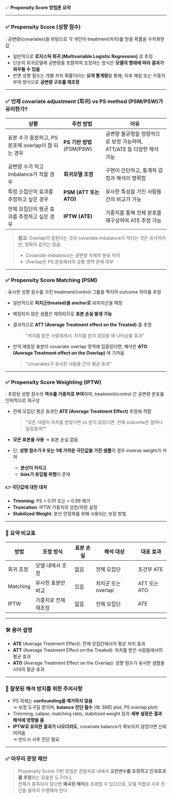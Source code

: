 ✅ **Propensity Score 방법론 요약**

---

### ✅ Propensity Score (성향 점수)

: 공변량(covariates)을 바탕으로 각 개인이 treatment(처치)를 받을 확률을 수치화한 값

- 일반적으로 **로지스틱 회귀 (Multivariable Logistic Regression)** 로 추정
- 단순히 회귀모델에 공변량을 포함하여 조정하는 방식은 **모델의 형태에 따라 결과가 좌우될 수 있음**
- 반면 성향 점수는 개별 처치 확률이라는 **요약 통계량**을 통해, 이후 매칭 또는 가중치 부여 방식으로 **공변량 구조를 재조정**

---

### ✅ 언제 covariate adjustment (회귀) vs PS method (PSM/PSW)가 유리한가?

| 상황 | 추천 방법 | 이유 |
|------|------------|------|
| 표본 수가 충분하고, PS 분포에 overlap이 잘 되는 경우 | **PS 기반 방법** (PSM/PSW) | 공변량 불균형을 정량적으로 보정 가능하며, ATT/ATE 등 다양한 해석 가능 |
| 공변량 수가 적고 imbalance가 작을 경우 | **회귀모델 조정** | 구현이 간단하고, 통계적 검정과 해석이 명확함 |
| 특정 소집단의 효과를 추정하고 싶은 경우 | **PSM (ATT 또는 ATO)** | 유사한 특성을 가진 사람들 간의 비교가 가능 |
| 전체 모집단의 평균 효과를 추정하고 싶은 경우 | **IPTW (ATE)** | 가중치를 통해 전체 분포를 재구성하여 ATE 추정 가능 |

> **참고:** Overlap이 잘된다는 것과 covariate imbalance가 작다는 것은 유사하지만, 정확히 같지는 않음.  
> - *Covariate imbalance*는 공변량 자체의 분포 차이  
> - *Overlap*은 PS 분포에서의 공통 영역 존재 여부

---

### ✅ Propensity Score Matching (PSM)

: 유사한 성향 점수를 가진 treatment/control 그룹을 짝지어 outcome 차이를 추정

- 일반적으로 **처치군(treated)을 anchor로** 비처치군을 매칭
- 매칭되지 않은 샘플은 제외되므로 **표본 손실 발생 가능**
- 결과적으로 **ATT (Average Treatment effect on the Treated)** 를 추정
  > "처치를 받은 사람에게서, 처치를 받지 않았을 때 나타났을 효과"

- 만약 매칭된 표본이 covariate overlap 영역에 집중된다면, 해석은 **ATO (Average Treatment effect on the Overlap)** 에 가까움
  > "covariates가 유사한 사람들 간의 평균 효과"

---

### ✅ Propensity Score Weighting (IPTW)

: 추정된 성향 점수의 **역수를 가중치로 부여**하여, treatment/control 간 공변량 분포를 인위적으로 재구성

- 전체 모집단 평균 효과인 **ATE (Average Treatment Effect)** 추정에 적합  
  > "모든 사람이 처치를 받았다면 vs 받지 않았다면, 전체 outcome은 얼마나 달랐을까?"

- **모든 표본을 사용** → 표본 손실 없음
- 단, **성향 점수가 0 또는 1에 가까운 극단값을 가진 샘플**의 경우 inverse weight가 커져
  - **분산이 커지고**
  - **bias가 유입될 위험**이 존재

#### 👉 극단값에 대한 대처
- **Trimming**: PS < 0.01 또는 > 0.99 제거
- **Truncation**: IPTW 가중치의 상한/하한 설정
- **Stabilized Weight**: 분산 안정화를 위해 사용되는 보정 방법

---

### 📌 요약 비교표

| 방법       | 조정 방식      | 표본 손실 | 해석 대상      | 대표 효과      |
|------------|----------------|------------|----------------|----------------|
| 회귀 조정  | 모델 내에서 조정 | 없음       | 전체 모집단     | 조건부 ATE      |
| Matching   | 유사한 표본만 비교 | 있음       | 처치군 또는 overlap | ATT 또는 ATO |
| IPTW       | 가중치로 전체 재조정 | 없음       | 전체 모집단     | ATE             |

---

### 🛠 용어 설명

- **ATE** (Average Treatment Effect): 전체 모집단에서의 평균 처치 효과
- **ATT** (Average Treatment Effect on the Treated): 처치를 받은 사람들에서의 평균 효과
- **ATO** (Average Treatment Effect on the Overlap): 성향 점수가 유사한 샘플들 사이의 평균 효과

---

### 🚧 잘못된 해석 방지를 위한 주의사항

- PS 자체는 **confounding을 제거하지 않음**  
  → 보정 도구일 뿐이며, **balance 진단 필수** (예: SMD plot, PS overlap plot)
- Trimming, caliper, matching ratio, stabilized weight 등의 **세부 설정은 결과 해석에 영향을 줌**
- **IPTW로 유의한 결과가 나오더라도**, covariate balance가 확보되지 않았다면 신뢰 어려움  
  → 반드시 사후 진단 필요

---

### ✅ 마무리 문장 제안

> Propensity Score 기반 방법은 관찰자료 내에서 **교란변수를 조정하고 인과효과를 추정**하는 유용한 도구이나,  
> 전제가 충족되지 않으면 **왜곡된 해석**을 초래할 수 있으므로, 모델 적합과 사후 진단을 철저히 수행해야 한다.
